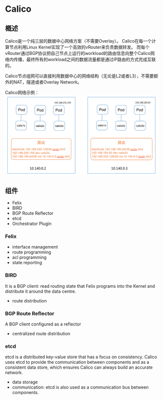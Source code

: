 # Calico
## 概述
Calico是一个纯三层的数据中心网络方案（不需要Overlay）。
Calico在每一个计算节点利用Linux Kernel实现了一个高效的vRouter来负责数据转发。
而每个vRouter通过BGP协议把自己节点上运行的workload的路由信息向整个Calico网络内传播，最终所有的workload之间的数据流量都是通过IP路由的方式完成互联的。

Calico节点组网可以直接利用数据中心的网络结构（无论是L2或者L3），不需要额外的NAT，隧道或者Overlay Network。

Calico网络示例：
![](pics/calico-flow.png)

## 组件
* Felix
* BIRD
* BGP Route Reflector
* etcd
* Orchestrator Plugin

### Felix
* interface management
* route programming
* acl programming
* state reporting

### BIRD
It is a BGP client: read routing state that Felix programs into the Kernel and distribute it around the data centre.

* route distribution

### BGP Route Reflector
A BGP client configured as a reflector
* centralized route distribution

### etcd
etcd is a distributed key-value store that has a focus on consistency. 
Calico uses etcd to provide the communication between components and as a consistent data store, which ensures Calico can always build an accurate network.
* data storage
* communication: etcd is also used as a communication bus between components.
